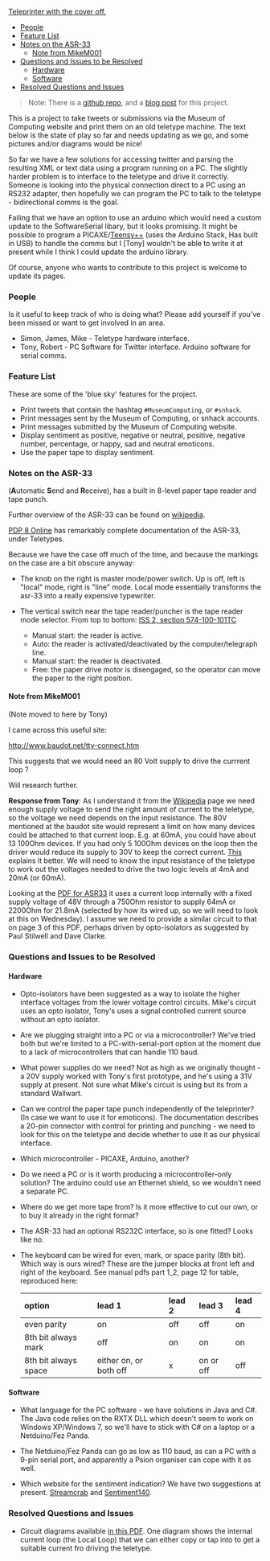 [Teleprinter with the cover off.](images/Twitter-to-Teletype/Teleprinter.jpg)

- [People](#people)
- [Feature List](#feature-list)
- [Notes on the ASR-33](#notes-on-the-asr-33)
    - [Note from MikeM001](#note-from-mikem001)
- [Questions and Issues to be Resolved](#questions-and-issues-to-be-resolved)
    - [Hardware](#hardware)
    - [Software](#software)
- [Resolved Questions and Issues](#resolved-questions-and-issues)

> Note: There is a [github repo](https://github.com/snhack/TwitterToTeletype), and a [blog post](http://snhack.dev/blog/twitter-to-teletype/) for this project.

This is a project to take tweets or submissions via the Museum of Computing website and print them on an old teletype machine.  The text below is the state of play so far and needs updating as we go, and some pictures and/or diagrams would be nice!

So far we have a few solutions for accessing twitter and parsing the resulting XML or text data using a program running on a PC.  The slightly harder problem is to interface to the teletype and drive it correctly. Someone is looking into the physical connection direct to a PC using an RS232 adapter, then hopefully we can program the PC to talk to the teletype - bidirectional comms is the goal.

Failing that we have an option to use an arduino which would need a custom update to the SoftwareSerial libary, but it looks promising. It might be possible to program a PICAXE/[Teensy++](http://www.pjrc.com/teensy/teensyduino.html) (uses the Arduino Stack, Has built in USB) to handle the comms but I [Tony] wouldn't be able to write it at present while I think I could update the arduino library.

Of course, anyone who wants to contribute to this project is welcome to update its pages.

### People

Is it useful to keep track of who is doing what? Please add yourself if you've been missed or want to get involved in an area.

* Simon, James, Mike - Teletype hardware interface.
* Tony, Robert - PC Software for Twitter interface. Arduino software for serial comms.

### Feature List

These are some of the 'blue sky' features for the project.

* Print tweets that contain the hashtag `#MuseumComputing`, or `#snhack`.
* Print messages sent by the Museum of Computing, or snhack accounts.
* Print messages submitted by the Museum of Computing website.
* Display sentiment as positive, negative or neutral, positive, negative number, percentage, or happy, sad and neutral emoticons.
* Use the paper tape to display sentiment.


### Notes on the ASR-33

(<b>A</b>utomatic <b>S</b>end and <b>R</b>eceive), has a built in 8-level paper tape reader and tape punch.

Further overview of the ASR-33 can be found on [wikipedia](http://en.wikipedia.org/wiki/Teletype_Model_33).

[PDP 8 Online](http://www.pdp8online.com/query_docs/query_all.html) has remarkably complete documentation of the ASR-33, under Teletypes.

Because we have the case off much of the time, and because the markings on the case are a bit obscure anyway:

* The knob on the right is master mode/power switch. Up is off, left is "local" mode, right is "line" mode. Local mode essentially transforms the asr-33 into a really expensive typewriter.

* The vertical switch near the tape reader/puncher is the tape reader mode selector. From top to bottom: [ISS 2, section 574-100-101TC](http://www.pdp8online.com/pdp8cgi/query_docs/tifftopdf.pl/pdp8docs/telet1_1.pdf)

    * Manual start: the reader is active.
    * Auto: the reader is activated/deactivated by the computer/telegraph line.
    * Manual start: the reader is deactivated.
    * Free: the paper drive motor is disengaged, so the operator can move the paper to the right position.

#### Note from MikeM001

(Note moved to here by Tony)

I came across this useful site:

<http://www.baudot.net/tty-connect.htm>

This suggests that we would need an 80 Volt supply to drive the currrent loop ?

Will research further.

**Response from Tony**: As I understand it from the [Wikipedia](http://en.wikipedia.org/wiki/Current_loop) page we need enough supply voltage to send the right amount of current to the teletype, so the voltage we need depends on the input resistance. The 80V mentioned at the baudot site would represent a limit on how many devices could be attached to that current loop. E.g. at 60mA, you could have about 13 100Ohm devices. If you had only 5 100Ohm devices on the loop then the driver would reduce its supply to 30V to keep the correct current. [This](http://www.murata-ps.com/data/meters/dms-an20.pdf) explains it better. We will need to know the input resistance of the teletype to work out the voltages needed to drive the two logic levels at 4mA and 20mA (or 60mA).

Looking at the [PDF for ASR33](http://highgate.comm.sfu.ca/~djg/htdocs/cgi-bin/tifftopdf.cgi/asr33-docs/teletypeps.pdf?loc=webloc) it uses a current loop internally with a fixed supply voltage of 48V through a 750Ohm resistor to supply 64mA or 2200Ohm for 21.8mA (selected by how its wired up, so we will need to look at this on Wednesday). I assume we need to provide a similar circuit to that on page 3 of this PDF, perhaps driven by opto-isolators as suggested by Paul Stilwell and Dave Clarke.

### Questions and Issues to be Resolved

#### Hardware

* Opto-isolators have been suggested as a way to isolate the higher interface voltages from the lower voltage control circuits. Mike's circuit uses an opto isolator, Tony's uses a signal controlled current source without an opto isolator.

* Are we plugging straight into a PC or via a microcontroller? We've tried both but we're limited to a PC-with-serial-port option at the moment due to a lack of microcontrollers that can handle 110 baud.

* What power supplies do we need? Not as high as we originally thought - a 20V supply worked with Tony's first prototype, and he's using a 31V supply at present. Not sure what Mike's circuit is using but its from a standard Wallwart.

* Can we control the paper tape punch independently of the teleprinter? (In case we want to use it for emoticons). The documentation describes a 20-pin connector with control for printing and punching - we need to look for this on the teletype and decide whether to use it as our physical interface.

* Which microcontroller - PICAXE, Arduino, another?

* Do we need a PC or is it worth producing a microcontroller-only solution? The arduino could use an Ethernet shield, so we wouldn't need a separate PC.

* Where do we get more tape from? Is it more effective to cut our own, or to buy it already in the right format?

* The ASR-33 had an optional RS232C interface, so is one fitted? Looks like no.

* The keyboard can be wired for even, mark, or space parity (8th bit). Which way is ours wired? These are the jumper blocks at front left and right of the keyboard. See manual pdfs part 1_2, page 12 for table, reproduced here:

    option               | lead 1 | lead 2 | lead 3 | lead 4
    :-------------       | :----- | :----- | :----- | :-----
    even parity	     | on     | off    | off    | on
    8th bit always mark  | off    | on     | on     | on
    8th bit always space | either on, or both off | x | on or off | off


#### Software

* What language for the PC software - we have solutions in Java and C#. The Java code relies on the RXTX DLL which doesn't seem to work on Windows XP/Windows 7, so we'll have to stick with C# on a laptop or a Netduino/Fez Panda.

* The Netduino/Fez Panda can go as low as 110 baud, as can a PC with a 9-pin serial port, and apparently a Psion organiser can cope with it as well.

* Which website for the sentiment indication? We have two suggestions at present. [Streamcrab](http://smm.streamcrab.com/results?search=Museum&pooling=1) and [Sentiment140](http://www.sentiment140.com/search?hl=en&query=hackspace).

### Resolved Questions and Issues

* Circuit diagrams available [in this PDF](http://www.pdp8online.com/pdp8cgi/query_docs/tifftopdf.pl/pdp8prints/teletypeps.pdf). One diagram shows the internal current loop (the Local Loop) that we can either copy or tap into to get a suitable current fro driving the teletype.